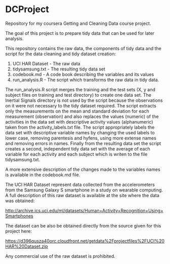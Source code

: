 DCProject
=========

Repository for my coursera Getting and Cleaning Data course project.

The goal of this project is to prepare tidy data that can be used for later analysis.

This repository contains the raw data, the components of tidy data and the script for the data cleaning and tidy dataset creation:

1. UCI HAR Dataset - The raw data
2. tidysamsung.txt - The resulting tidy data set
3. codebook.md - A code book describing the variables and its values
4. run_analysis.R - The script which transforms the raw data in tidy data.

The run_analysis.R script merges the training and the test sets (X, y and subject files on training and test directory) to create one data set. The Inertial Signals directory is not used  by the script because the observations on it were not necessary to the tidy dataset required.
The script extracts only the measurements on the mean and standard deviation for each measurement (observation) and also replaces the values (numeric) of the activities in the data set with descriptive activity values (alphanumeric) taken from the activity_labels.txt file.
The script appropriately labels the data set with descriptive variable names by changing the used labels to lower case, removing parentesis and hyfens, using more extense names and removing errors in names. Finally from the resulting data set the script creates a second, independent tidy data set with the average of each variable for each activity and each subject which is writen to the file tidysamsung.txt.

A more extensive description of the changes made to the variables names is available in the codebook.md file.

The UCI HAR Dataset represent data collected from the accelerometers from the Samsung Galaxy S smartphone in a study on wearable computing. A full description of this raw dataset is available at the site where the data was obtained: 

http://archive.ics.uci.edu/ml/datasets/Human+Activity+Recognition+Using+Smartphones

The dataset can be also be obtained directly from the source given for this project here:

https://d396qusza40orc.cloudfront.net/getdata%2Fprojectfiles%2FUCI%20HAR%20Dataset.zip

Any commercial use of the raw dataset is prohibited.